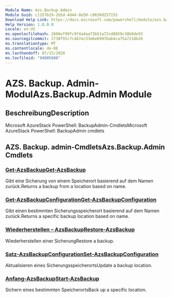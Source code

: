 ```yaml
---
Module Name: Azs.Backup.Admin
Module Guid: c1157b29-2b5d-4d44-8e50-c9630d257155
Download Help Link: https://docs.microsoft.com/powershell/module/azs.backup.admin
Help Version: 1.0.0.0
Locale: en-US
ms.openlocfilehash: 2606ef99fc9f4a4aa73b51a72cd8659c38b8de93
ms.sourcegitcommit: 2738f91c7c467ec33e6e6997bab4ca75a7218b26
ms.translationtype: MT
ms.contentlocale: de-DE
ms.lasthandoff: 07/15/2020
ms.locfileid: "94005608"
---
```

# <span data-ttu-id="1312d-101">AZS. Backup. Admin-Modul</span><span class="sxs-lookup"><span data-stu-id="1312d-101">Azs.Backup.Admin Module</span></span>
## <span data-ttu-id="1312d-102">Beschreibung</span><span class="sxs-lookup"><span data-stu-id="1312d-102">Description</span></span>
<span data-ttu-id="1312d-103">Microsoft AzureStack PowerShell: BackupAdmin-Cmdlets</span><span class="sxs-lookup"><span data-stu-id="1312d-103">Microsoft AzureStack PowerShell: BackupAdmin cmdlets</span></span>

## <span data-ttu-id="1312d-104">AZS. Backup. admin-Cmdlets</span><span class="sxs-lookup"><span data-stu-id="1312d-104">Azs.Backup.Admin Cmdlets</span></span>
### [<span data-ttu-id="1312d-105">Get-AzsBackup</span><span class="sxs-lookup"><span data-stu-id="1312d-105">Get-AzsBackup</span></span>](Get-AzsBackup.md)
<span data-ttu-id="1312d-106">Gibt eine Sicherung von einem Speicherort basierend auf dem Namen zurück.</span><span class="sxs-lookup"><span data-stu-id="1312d-106">Returns a backup from a location based on name.</span></span>

### [<span data-ttu-id="1312d-107">Get-AzsBackupConfiguration</span><span class="sxs-lookup"><span data-stu-id="1312d-107">Get-AzsBackupConfiguration</span></span>](Get-AzsBackupConfiguration.md)
<span data-ttu-id="1312d-108">Gibt einen bestimmten Sicherungsspeicherort basierend auf dem Namen zurück.</span><span class="sxs-lookup"><span data-stu-id="1312d-108">Returns a specific backup location based on name.</span></span>

### [<span data-ttu-id="1312d-109">Wiederherstellen – AzsBackup</span><span class="sxs-lookup"><span data-stu-id="1312d-109">Restore-AzsBackup</span></span>](Restore-AzsBackup.md)
<span data-ttu-id="1312d-110">Wiederherstellen einer Sicherung</span><span class="sxs-lookup"><span data-stu-id="1312d-110">Restore a backup.</span></span>

### [<span data-ttu-id="1312d-111">Satz-AzsBackupConfiguration</span><span class="sxs-lookup"><span data-stu-id="1312d-111">Set-AzsBackupConfiguration</span></span>](Set-AzsBackupConfiguration.md)
<span data-ttu-id="1312d-112">Aktualisieren eines Sicherungsspeicherorts</span><span class="sxs-lookup"><span data-stu-id="1312d-112">Update a backup location.</span></span>

### [<span data-ttu-id="1312d-113">Anfang-AzsBackup</span><span class="sxs-lookup"><span data-stu-id="1312d-113">Start-AzsBackup</span></span>](Start-AzsBackup.md)
<span data-ttu-id="1312d-114">Sichern eines bestimmten Speicherorts</span><span class="sxs-lookup"><span data-stu-id="1312d-114">Back up a specific location.</span></span>

